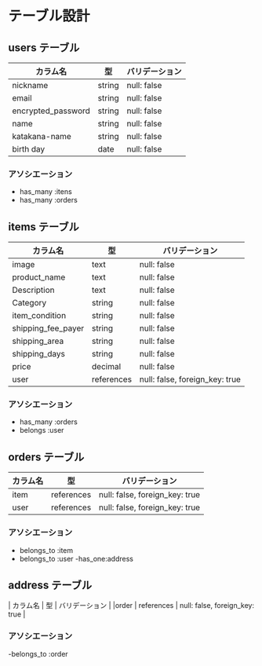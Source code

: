 # テーブル設計

## users テーブル

| カラム名            | 型      | バリデーション|
| ------------------ | ------ | ----------- |
| nickname           | string | null: false |
| email              | string | null: false |
| encrypted_password | string | null: false |
| name               | string | null: false |
| katakana-name      | string | null: false |
| birth day          |  date  | null: false |

### アソシエーション

- has_many :itens
- has_many :orders

## items テーブル

| カラム名             | 型          | バリデーション|
| ------             | ------    | ----------- |
|image               |  text     |null: false                    |
| product_name       | text      | null: false                   |
| Description        | text      | null: false                   |
| Category           | string    | null: false                   |
| item_condition     | string    | null: false                   |
|shipping_fee_payer  |string     |null: false                    |
|shipping_area       |string     |null: false                    |
|shipping_days       |string     |null: false                    |
|price               |decimal    |null: false                    |
|user                |references |null: false, foreign_key: true |


### アソシエーション

- has_many :orders
- belongs :user

## orders テーブル

| カラム名   | 型         | バリデーション                   |
| -------  | ---------- | ------------------------------ |
| item     | references | null: false, foreign_key: true |
| user     | references | null: false, foreign_key: true |

### アソシエーション

- belongs_to :item
- belongs_to :user
-has_one:address

## address テーブル

| カラム名   | 型         | バリデーション                   |
|order      | references | null: false, foreign_key: true |

### アソシエーション

-belongs_to :order